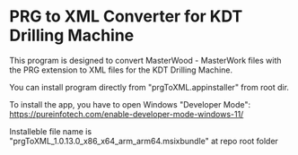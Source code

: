 # PRG to XML Converter for KDT Drilling Machine

This program is designed to convert MasterWood - MasterWork files with the PRG extension to XML files for the KDT Drilling Machine.

You can install program directly from "prgToXML.appinstaller" from root dir.

To install the app, you have to open Windows "Developer Mode":
https://pureinfotech.com/enable-developer-mode-windows-11/

Installeble file name is "prgToXML_1.0.13.0_x86_x64_arm_arm64.msixbundle" at repo root folder
